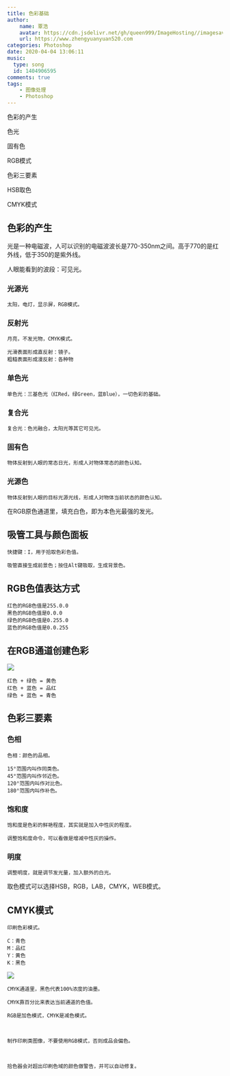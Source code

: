 ```yaml
---
title: 色彩基础
author:
	name: 覃浩
	avatar: https://cdn.jsdelivr.net/gh/queen999/ImageHosting//imagesavatar.jpg
	url: https://www.zhengyuanyuan520.com
categories: Photoshop
date: 2020-04-04 13:06:11
music:
  type: song  
  id: 1404906595
comments: true
tags:  
	- 图像处理
	- Photoshop
---
```


色彩的产生

色光

固有色

RGB模式

色彩三要素

HSB取色

CMYK模式

<!-- more -->

## 色彩的产生

<blue>光是一种电磁波，人可以识别的电磁波波长是770-350nm之间。高于770的是红外线，低于350的是紫外线。</blue>

<blue>人眼能看到的波段：可见光。</blue>



### 光源光

```
太阳，电灯，显示屏，RGB模式。
```

### 反射光

```
月亮，不发光物，CMYK模式。

光滑表面形成直反射：镜子。
粗糙表面形成漫反射：各种物
```



### 单色光

```
单色光：三基色光（红Red，绿Green，蓝Blue），一切色彩的基础。
```

### 复合光

```
复合光：色光融合，太阳光等其它可见光。
```



### 固有色

```
物体反射到人眼的常态日光，形成人对物体常态的颜色认知。
```

### 光源色

```
物体反射到人眼的目标光源光线，形成人对物体当前状态的颜色认知。
```



在RGB原色通道里，填充白色，即为本色光最强的发光。



## 吸管工具与颜色面板

```
快捷键：I，用于拾取色彩色值。

吸管直接生成前景色；按住Alt键吸取，生成背景色。
```



## RGB色值表达方式

```
红色的RGB色值是255.0.0
黑色的RGB色值是0.0.0
绿色的RGB色值是0.255.0
蓝色的RGB色值是0.0.255
```



## 在RGB通道创建色彩

![](https://cdn.jsdelivr.net/gh/queen999/ImageHosting/images/20200404114855.png)

```
红色 + 绿色 = 黄色
红色 + 蓝色 = 品红
绿色 + 蓝色 = 青色
```

## 色彩三要素

### 色相

```
色相：颜色的品相。

15°范围内叫作同类色。
45°范围内叫作邻近色。
120°范围内叫作对比色。
180°范围内叫作补色。
```

### 饱和度

```
饱和度是色彩的鲜艳程度，其实就是加入中性灰的程度。

调整饱和度命令，可以看做是增减中性灰的操作。
```

### 明度

```
调整明度，就是调节发光量，加入额外的白光。
```



<blue>取色模式可以选择HSB，RGB，LAB，CMYK，WEB模式。</blue>



## CMYK模式

```
印刷色彩模式。

C：青色
M：品红
Y：黄色
K：黑色
```

![](https://cdn.jsdelivr.net/gh/queen999/ImageHosting/images/20200404124840.png)

```
CMYK通道里，黑色代表100%浓度的油墨。

CMYK靠百分比来表达当前通道的色值。
```



```
RGB是加色模式，CMYK是减色模式。



制作印刷类图像，不要使用RGB模式，否则成品会偏色。



拾色器会对超出印刷色域的颜色做警告，并可以自动修复。
```


